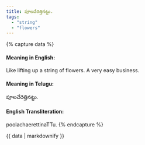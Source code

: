 ```yaml
---
title: పూలచేరెత్తినట్టు.
tags:
  - "string"
  - "flowers"
---
```


{% capture data %}
#### Meaning in English:
Like lifting up a string of flowers.
A very easy business.

#### Meaning in Telugu:
పూలచేరెత్తినట్టు.

#### English Transliteration:
poolachaerettinaTTu.
{% endcapture %}

{{ data | markdownify }}


